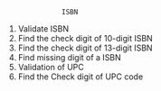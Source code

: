                   ISBN
1. Validate ISBN
2. Find the check digit of 10-digit ISBN
3. Find the check digit of 13-digit ISBN
4. Find missing digit of a ISBN
5. Validation of UPC
6. Find the Check digit of UPC code
